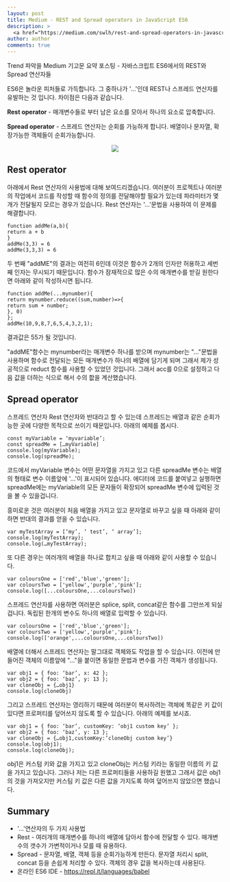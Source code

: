 ```yaml
---
layout: post
title: Medium - REST and Spread operators in JavaScript ES6
description: >
  <a href="https://medium.com/swlh/rest-and-spread-operators-in-javascript-es6-f1d2de429682">원문 - Alex Biddle</a>
author: author
comments: true
---
```

Trend 파악을 Medium 기고문 요약 포스팅 - 자바스크립트 ES6에서의 REST와 Spread 연산자들

ES6은 놀라운 피처들로 가득합니다. 그 중하나가 '...'인데 REST나 스프레드 연산자를 유발하는 것 입니다. 차이점은 다음과 같습니다.

<b>Rest operator</b> - 매개변수들로 부터 남은 요소를 모아서 하나의 요소로 압축합니다.

<b>Spread operator</b> - 스프레드 연산자는 순회를 가능하게 합니다. 배열이나 문자열, 확장가능한 객체들이 순회가능합니다.

<center>
<img src="https://miro.medium.com/max/2560/1*YwVa0x8qL29f6mX6Po3bYA.jpeg"/>
</center>

## Rest operator
아래에서 Rest 연산자의 사용법에 대해 보여드리겠습니다. 여러분이 프로젝트나 여러분의 작업에서 코드를 작성할 때 함수의 정의를 전달해야할 필요가 있는데 파라미터가 몇개가 전달될지 모르는 경우가 있습니다. Rest 연산자는 '...'문법을 사용하여 이 문제를 해결합니다.

```
function addMe(a,b){
return a + b
}
addMe(3,3) = 6
addMe(3,3,3) = 6
```
두 번째 "addME"의 결과는 여전히 6인데 이것은 함수가 2개의 인자만 허용하고 세번째 인자는 무시되기 때문입니다. 함수가 잠재적으로 많은 수의 매개변수를 받길 원한다면 아래와 같이 작성하시면 됩니다.

```
function addMe(...mynumber){
return mynumber.reduce((sum,number)=>{
return sum + number;
}, 0)
};
addMe(10,9,8,7,6,5,4,3,2,1);
```
결과값은 55가 될 것입니다.

"addME"함수는 mynumber라는 매개변수 하나를 받으며 mynumber는 "..."문법을 사용하며 함수로 전달되는 모든 매개변수가 하나의 배열에 담기게 되며 그래서 제가 성공적으로 reduct 함수를 사용할 수 있었던 것입니다. 그래서 acc를 0으로 설정하고 다음 값을 더하는 식으로 해서 수의 핪을 계산했습니다.

## Spread operator
스프레드 연산자 Rest 연산자와 반대라고 할 수 있는데 스프레드는 배열과 같은 순회가능한 곳에 다양한 목적으로 쓰이기 때문입니다. 아래의 예제를 봅시다.

```
const myVariable = ‘myvariable’;
const spreadMe = […myVariable]
console.log(myVariable);
console.log(spreadMe);
```
코드에서 myVariable 변수는 어떤 문자열을 가지고 있고 다른 spreadMe 변수는 배열의 형태로 변수 이름앞에 '...'이 표시되어 있습니다. 에디터에 코드를 붙여넣고 실행하면 spreadMe에는 myVariable의 모든 문자들이 확장되어 spreadMe 변수에 입력된 것을 볼 수 있을겁니다.

흥미로운 것은 여러분이 처음 배열을 가지고 있고 문자열로 바꾸고 싶을 때 아래와 같이 하면 반대의 결과를 얻을 수 있습니다.
```
var myTestArray = [‘my’, ‘ test’, ‘ array’];
console.log(myTestArray);
console.log(…myTestArray);
```
또 다른 경우는 여러개의 배열을 하나로 합치고 싶을 때 아래와 같이 사용할 수 있습니다.
```
var coloursOne = ['red','blue','green'];
var coloursTwo = ['yellow','purple','pink'];
console.log([...coloursOne,...coloursTwo])
```
스프레드 연산자를 사용하면 여러분은 splice, split, concat같은 함수를 그만쓰게 되실 겁니다. 독립된 한개의 변수도 하나의 배열로 입력할 수 있습니다.
```
var coloursOne = ['red','blue','green'];
var coloursTwo = ['yellow','purple','pink'];
console.log(['orange',...coloursOne,...coloursTwo])
```
배열에 더해서 스프레드 연산자는 말그대로 객체와도 작업을 할 수 있습니다. 이전에 만들어진 객체의 이름앞에 "..."을 붙이면 동일한 문법과 변수를 가진 객체가 생성됩니다.
```
var obj1 = { foo: ‘bar’, x: 42 };
var obj2 = { foo: ‘baz’, y: 13 };
var cloneObj = {…obj1}
console.log(cloneObj)
```
그리고 스프레드 연산자는 영리하기 때문에 여러분이 복사하려는 객체에 똑같은 키 값이 있다면 프로퍼티를 덮어쓰지 않도록 할 수 있습니다. 아래의 예제를 보시죠.
```
var obj1 = { foo: ‘bar’, customKey: ‘obj1 custom key’ };
var obj2 = { foo: ‘baz’, y: 13 };
var cloneObj = {…obj1,customKey:’cloneObj custom key’}
console.log(obj1);
console.log(cloneObj);
```

obj1은 커스텀 키와 값을 가지고 있고 cloneObj는 커스텀 키라는 동일한 이름의 키 값을 가지고 있습니다. 그러나 저는 다른 프로퍼티들을 사용하길 원했고 그래서 값은 obj1의 것을 가져오지만 커스팀 키 값은 다른 값을 가지도록 하여 덮어쓰지 않았으면 했습니다.

## Summary
* '...'연산자의 두 가지 사용법
* Rest - 여러개의 매개변수를 하나의 배열에 담아서 함수에 전달할 수 있다. 매개변수의 갯수가 가변적이거나 모를 때 유용하다.
* Spread - 문자열, 배열, 객체 등을 순회가능하게 만든다. 문자열 처리시 split, concat 등을 손쉽게 처리할 수 있다.
객체의 경우 값을 복사하는데 사용된다.
* 온라인 ES6 IDE - https://repl.it/languages/babel
